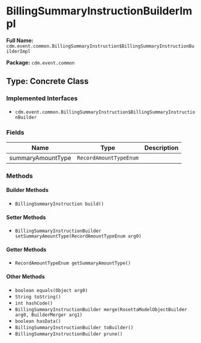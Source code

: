 # BillingSummaryInstructionBuilderImpl

**Full Name:** `cdm.event.common.BillingSummaryInstruction$BillingSummaryInstructionBuilderImpl`

**Package:** `cdm.event.common`

## Type: Concrete Class

### Implemented Interfaces

- `cdm.event.common.BillingSummaryInstruction$BillingSummaryInstructionBuilder`

### Fields

| Name | Type | Description |
|------|------|-------------|
| summaryAmountType | `RecordAmountTypeEnum` |  |

### Methods

#### Builder Methods

- `BillingSummaryInstruction build()`

#### Setter Methods

- `BillingSummaryInstructionBuilder setSummaryAmountType(RecordAmountTypeEnum arg0)`

#### Getter Methods

- `RecordAmountTypeEnum getSummaryAmountType()`

#### Other Methods

- `boolean equals(Object arg0)`
- `String toString()`
- `int hashCode()`
- `BillingSummaryInstructionBuilder merge(RosettaModelObjectBuilder arg0, BuilderMerger arg1)`
- `boolean hasData()`
- `BillingSummaryInstructionBuilder toBuilder()`
- `BillingSummaryInstructionBuilder prune()`

